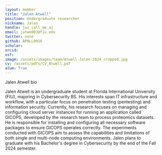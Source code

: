 ```yaml
---
layout: member
title: "Jalen Atwell"
position: Undergraduate researcher 
nickname: Jalen
handle: jus_call_me_aj
email: jatwe003@fiu.edu
twitter: none
github: AP0LL0916
scholar: 
orcid:  
osf:   
image: /assets/images/team/Atwell-Jalen-2024_cropped.jpg
cv: /assets/pdfs/CV_Atwell.pdf
alum: True
---
```

Jalen Atwell bio 

Jalen Atwell is an undergraduate student at Florida International University (FIU), majoring in Cybersecurity BS. His interests span IT infrastructure and workflow, with a particular focus on penetration testing (pentesting) and information security. Currently, his research focuses on managing and configuring cloud server instances for running an application called GICOPS, developed by the research team to process proteomics datasets. He is responsible for installing and configuring all necessary software packages to ensure GICOPS operates correctly. The experiments conducted with GICOPS aim to assess the capabilities and limitations of both single and multi-node computing environments. Jalen plans to graduate with his Bachelor's degree in Cybersecurity by the end of the Fall 2024 semester.
